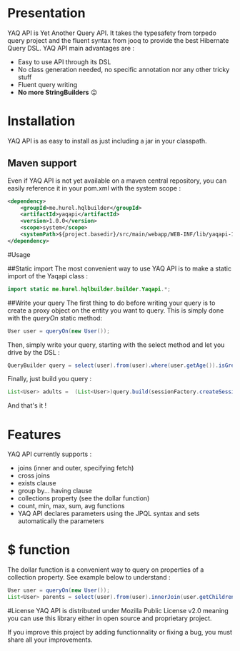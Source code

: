 # Presentation
YAQ API is Yet Another Query API. It takes the typesafety from torpedo query project and the 
fluent syntax from jooq to provide the best Hibernate Query DSL. YAQ API main advantages are :
* Easy to use API through its DSL
* No class generation needed, no specific annotation nor any other tricky stuff
* Fluent query writing
* **No more StringBuilders** :stuck_out_tongue:

# Installation
YAQ API is as easy to install as just including a jar in your classpath. 

## Maven support
Even if YAQ API is not yet available on a maven central repository, you can easily reference it in 
your pom.xml with the system scope :
```xml
<dependency>
	<groupId>me.hurel.hqlbuilder</groupId>
	<artifactId>yaqapi</artifactId>
	<version>1.0.0</version>
	<scope>system</scope>
	<systemPath>${project.basedir}/src/main/webapp/WEB-INF/lib/yaqapi-1.0.0.jar</systemPath>
</dependency>
```

#Usage

##Static import
The most convenient way to use YAQ API is to make a static import of the Yaqapi class :
```java
import static me.hurel.hqlbuilder.builder.Yaqapi.*;
```

##Write your query
The first thing to do before writing your query is to create a proxy object on the entity you want to query.
This is simply done with the *queryOn* static method: 
```java
User user = queryOn(new User());
```

Then, simply write your query, starting with the select method and let you drive by the DSL :
```java
QueryBuilder query = select(user).from(user).where(user.getAge()).isGreaterThan(18).orderBy(user.getLastName());
```

Finally, just build you query :
```java
List<User> adults =  (List<User>)query.build(sessionFactory.createSession()).list();
```

And that's it ! 

# Features
YAQ API currently supports :
* joins (inner and outer, specifying fetch)
* cross joins
* exists clause
* group by... having clause
* collections property (see the dollar function)
* count, min, max, sum, avg functions
* YAQ API declares parameters using the JPQL syntax and sets automatically the parameters

# $ function
The dollar function is a convenient way to query on properties of a collection property. 
See example below to understand :
```java
User user = queryOn(new User());
List<User> parents = select(user).from(user).innerJoin(user.getChildren()).where($(user.getChildren()).getAge()).isLessThan(10).build(sessionFactory.createSession()).list();
```

#License
YAQ API is distributed under Mozilla Public License v2.0 meaning you can use this library either in open source and proprietary project.

If you improve this project by adding functionnality or fixing a bug, you must share all your improvements.